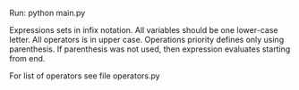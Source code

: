 Run: python main.py

Expressions sets in infix notation.
All variables should be one lower-case letter.
All operators is in upper case.
Operations priority defines only using parenthesis. If parenthesis was not
used, then expression evaluates starting from end.

For list of operators see file operators.py
